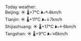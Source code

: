 Today weather:  
Beijing: ☀️   🌡️+7°C 🌬️↖4km/h  
Tianjin: ☀️   🌡️+11°C 🌬️↓7km/h  
Shijiazhuang: ☀️   🌡️+17°C 🌬️←6km/h  
Tangshan: ☀️   🌡️+9°C 🌬️↘6km/h  
